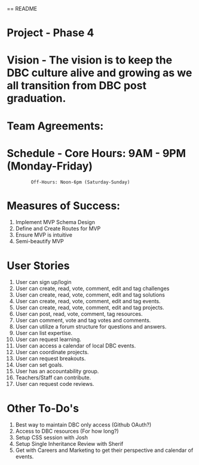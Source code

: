 == README

# Project - Phase 4

# Vision - The vision is to keep the DBC culture alive and growing as we all transition from DBC post graduation.

# Team Agreements:

# Schedule - Core Hours: 9AM - 9PM (Monday-Friday)
             Off-Hours: Noon-6pm (Saturday-Sunday)

# Measures of Success:
  1. Implement MVP Schema Design
  2. Define and Create Routes for MVP
  3. Ensure MVP is intuitive
  4. Semi-beautify MVP

# User Stories
  1. User can sign up/login
  2. User can create, read, vote, comment, edit and tag challenges
  3. User can create, read, vote, comment, edit and tag solutions
  4. User can create, read, vote, comment, edit and tag events.
  5. User can create, read, vote, comment, edit and tag projects.
  6. User can post, read, vote, comment, tag resources.
  7. User can comment, vote and tag votes and comments.
  8. User can utilize a forum structure for questions and answers.
  9. User can list expertise.
  10. User can request learning.
  11. User can access a calendar of local DBC events.
  12. User can coordinate projects.
  13. User can request breakouts.
  14. User can set goals.
  15. User has an accountability group.
  16. Teachers/Staff can contribute.
  13. User can request code reviews.


# Other To-Do's
  1. Best way to maintain DBC only access (Github OAuth?)
  2. Access to DBC resources (For how long?)
  3. Setup CSS session with Josh
  4. Setup Single Inheritance Review with Sherif
  5. Get with Careers and Marketing to get their perspective and calendar of events.